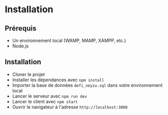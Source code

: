 # Installation

## Prérequis
- Un environnement local (WAMP, MAMP, XAMPP, etc.)
- Node.js

## Installation
- Cloner le projet
- Installer les dépendances avec `npm install`
- Importer la base de données `defi_neyzu.sql` dans votre environnement local
- Lancer le serveur avec `npm run dev`
- Lancer le client avec `npm start`
- Ouvrir le navigateur à l'adresse `http://localhost:3000`